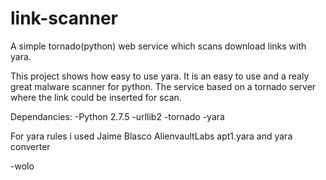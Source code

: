 link-scanner
============

A simple tornado(python) web service which scans download links with yara.

This project shows how easy to use yara. It is an easy to use and a realy great malware scanner for python.
The service based on a tornado server where the link could be inserted for scan.

Dependancies:
-Python 2.7.5
-urllib2
-tornado
-yara

For yara rules i used Jaime Blasco AlienvaultLabs apt1.yara and yara converter

-wolo
